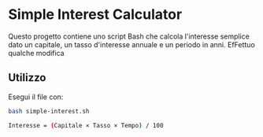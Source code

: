 # Simple Interest Calculator

Questo progetto contiene uno script Bash che calcola l'interesse semplice dato un capitale, un tasso d'interesse annuale e un periodo in anni.
EfFettuo qualche modifica

## Utilizzo

Esegui il file con:

```bash
bash simple-interest.sh

Interesse = (Capitale × Tasso × Tempo) / 100

